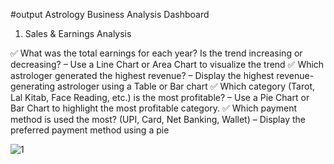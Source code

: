 #output Astrology Business Analysis Dashboard

1. Sales & Earnings Analysis

✅ What was the total earnings for each year? Is the trend increasing or decreasing? – Use a Line Chart or Area Chart to visualize the trend
✅ Which astrologer generated the highest revenue? – Display the highest revenue-generating astrologer using a Table or Bar chart
✅ Which category (Tarot, Lal Kitab, Face Reading, etc.) is the most profitable? – Use a Pie Chart or Bar Chart to highlight the most profitable category.
✅ Which payment method is used the most? (UPI, Card, Net Banking, Wallet) – Display the preferred payment method using a pie

![1](https://github.com/user-attachments/assets/908637e6-9ef0-4045-a5d5-683d3f843d10)
